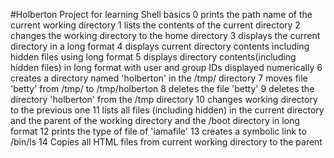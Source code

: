 #Holberton Project for learning Shell basics
0 prints the path name of the current working directory
1 lists the contents of the current directory
2 changes the working directory to the home directory
3 displays the current directory in a long format
4 displays current directory contents including hidden files using long format
5 displays directory contents(including hidden files) in long format with user and group IDs displayed numerically
6 creates a directory named 'holberton' in the /tmp/ directory
7 moves file 'betty' from /tmp/ to /tmp/holberton
8 deletes the file 'betty'
9 deletes the directory 'holberton' from the /tmp directory
10 changes working directory to the previous one
11 lists all files (including hidden) in the current directory and the parent of the working directory and the /boot directory in long format
12 prints the type of file of 'iamafile'
13 creates a symbolic link to /bin/ls
14 Copies all HTML files from current working directory to the parent
